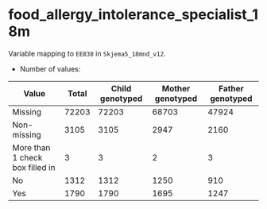 # food_allergy_intolerance_specialist_18m
Variable mapping to `EE838` in `Skjema5_18mnd_v12`.
- Number of values:

| Value | Total | Child genotyped | Mother genotyped | Father genotyped |
| ----- | ----- | --------------- | ---------------- | ---------------- |
| Missing | 72203 | 72203 | 68703 | 47924 |
| Non-missing | 3105 | 3105 | 2947 | 2160 |
| More than 1 check box filled in | 3 | 3 | 2 |3 |
| No | 1312 | 1312 | 1250 |910 |
| Yes | 1790 | 1790 | 1695 |1247 |



